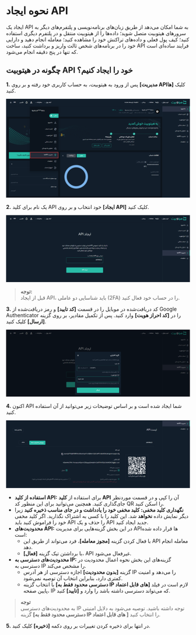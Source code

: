# نحوه ایجاد API

ایجاد یک API به شما امکان می‌دهد از طریق زبان‌های برنامه‌نویسی و پلتفرم‌های دیگر به سرورهای هیتوبیت متصل شوید؛ داده‌ها را از هیتوبیت منتقل و در پلتفرم دیگری استفاده کنید؛ کیف پول فعلی و داده‌های تراکنش خود را مشاهده کنید؛ معامله انجام دهید و دارایی خود را در برنامه‌های شخص ثالث واریز و برداشت کنید، ساخت API فرایند ساده‌ای است که تنها در پنج دقیقه انجام می‌شود.

## چگونه در هیتوبیت API خود را ایجاد کنیم؟

**1.**	پس از ورود به هیتوبیت، به حساب کاربری خود رفته و بر روی   **[مدیریت APIها]** کلیک کنید.

![مدیریت APIها](./Images/API-management.png)

**2.**	یک نام برای کلید API خود انتخاب و بر روی **[ایجاد API]** کلیک کنید.

![نام کلید API](./Images/create-API.png)

> **توجه:** <br>قبل از ایجاد  API، باید شناسایی دو عاملی (2FA) را در حساب خود فعال کنید.

**3.**	کد دریافت‌شده در موبایل را در قسمت **[کد تایید]** و رمز دریافت‌شده از Google Authenticator را در **[کد احراز هویت]** وارد کنید. پس از تکمیل مقادیر، بر روی گزینه **[ارسال]** کلیک کنید.

![تایید امنیتی API](./Images/security-verification-for-create-API.png)

**4.**	اکنون API شما ایجاد شده است و بر اساس توضيحات زیر می‌توانید از آن استفاده کنید.

![کلیدها و محدودیت‌های API](./Images/API-keys-and-IP-restriction.png)

- **استفاده از کلید API:** برای استفاده از **کلید API** آن را کپی و در قسمت موردنظر جای‌گذاری کنید. همچنین می‌توانید برای این منظور کد QR را اسکن کنید.<br>
- **نگهداری کلید مخفی:** **کلید مخفی خود را یادداشت و در جای مناسب ذخیره کنید** زیرا دیگر نمایش  داده **نخواهد** شد. این کلید را با کسی به اشتراک نگذارید. اگر کلید مخفی خود را فراموش کنید باید API را حذف و یک API جدید ایجاد کنید.<br>
- **محدودیت‌های API:**  در این بخش گزینه‌هایی برای مدیریت APIها قرار داده شده است:
   - با فعال کردن گزینه **[مجوز معامله]**، فرد می‌تواند از طریق این API معامله انجام دهد.
   - با برداشتن تیک گزینه **[فعال]**، API غیرفعال می‌شود. 
- **محدودیت‌های دسترسی به IP:**  گزینه‌های این بخش نحوه اعمال محدودیت‌ در دسترسی به IP را مشخص می‌کند.
   -  گزینه **[بدون محدودیت]** اجازه دسترسی از هر آدرس IP را می‌دهد و امنیت کمتری دارد، بنابراین انتخاب آن توصیه نمی‌شود.
   -  با انتخاب گزینه **[دسترسی محدود فقط به IP های قابل اعتماد]** لازم است در فیلد پایین صفحه، IP که می‌تواند دسترسی داشته باشد را  وارد و **[تایید]** کنید. 
    
> **توجه** <br>
 به محدودیت‌های دسترسی IP توجه داشته باشید. توصیه می‌شود به دلایل امنیتی گزینه **[دسترسی محدود فقط به IP های قابل اعتماد
 ]** را انتخاب کنید.

**5.** در انتها برای ذخیره کردن تغییرات بر روی دکمه **[ذخیره]** کلیک کنید. 
